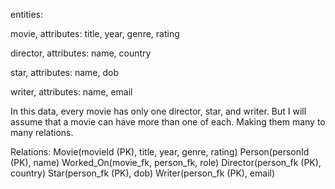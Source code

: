 entities:

movie, attributes: title, year, genre, rating

director, attributes: name, country

star, attributes: name, dob

writer, attributes: name, email

In this data, every movie has only one director, star, and writer. But I will assume that a movie can have more than one of each. Making them many to many relations.

Relations: 
Movie(movieId (PK), title, year, genre, rating)
Person(personId (PK), name)
Worked_On(movie_fk, person_fk, role)
Director(person_fk (PK), country)
Star(person_fk (PK), dob)
Writer(person_fk (PK), email)
